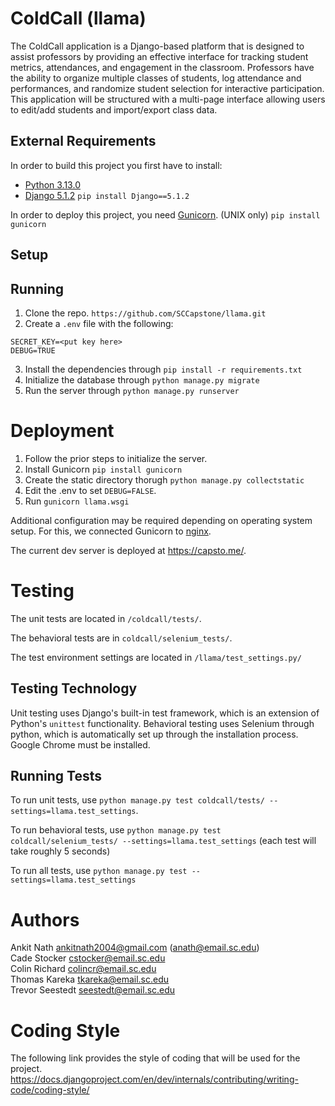 # ColdCall (llama)

The ColdCall application is a Django-based platform that is designed to assist professors 
by providing an effective interface for tracking student metrics, attendances, and 
engagement in the classroom. Professors have the ability to organize multiple classes of 
students, log attendance and performances, and randomize student selection for 
interactive participation. This application will be structured with a multi-page interface 
allowing users to edit/add students and import/export class data. 

## External Requirements

In order to build this project you first have to install:

- [Python 3.13.0](https://www.python.org/downloads/release/python-3130/)
- [Django 5.1.2](https://www.djangoproject.com/download/)
```pip install Django==5.1.2```

In order to deploy this project, you need [Gunicorn](https://gunicorn.org/). (UNIX only)
```pip install gunicorn```

## Setup

## Running

1. Clone the repo. ```https://github.com/SCCapstone/llama.git```
2. Create a `.env` file with the following:
```
SECRET_KEY=<put key here>
DEBUG=TRUE
```
3. Install the dependencies through ```pip install -r requirements.txt```
4. Initialize the database through ```python manage.py migrate```
5. Run the server through `python manage.py runserver`
# Deployment

1. Follow the prior steps to initialize the server.
2. Install Gunicorn ```pip install gunicorn```
3. Create the static directory thorugh ```python manage.py collectstatic```
4. Edit the .env to set `DEBUG=FALSE`.
5. Run `gunicorn llama.wsgi`

Additional configuration may be required depending on operating system setup. For this, we connected Gunicorn to [nginx](https://nginx.org/en/).

The current dev server is deployed at https://capsto.me/.

# Testing

The unit tests are located in  `/coldcall/tests/`.

The behavioral tests are in `coldcall/selenium_tests/`.

The test environment settings are located in `/llama/test_settings.py/`



## Testing Technology

Unit testing uses Django's built-in test framework, which is an extension of Python's `unittest` functionality. Behavioral testing uses Selenium through python, which is automatically set up through the installation process. Google Chrome must be installed.

## Running Tests

To run unit tests, use `python manage.py test coldcall/tests/ --settings=llama.test_settings`.

To run behavioral tests, use `python manage.py test coldcall/selenium_tests/ --settings=llama.test_settings` (each test will take roughly 5 seconds)

To run all tests, use `python manage.py test --settings=llama.test_settings`

# Authors

Ankit Nath <ankitnath2004@gmail.com> (<anath@email.sc.edu>) <br>
Cade Stocker <cstocker@email.sc.edu> <br>
Colin Richard <colincr@email.sc.edu> <br>
Thomas Kareka <tkareka@email.sc.edu> <br>
Trevor Seestedt <seestedt@email.sc.edu> <br>

# Coding Style 
The following link provides the style of coding that will be used for the project. 
https://docs.djangoproject.com/en/dev/internals/contributing/writing-code/coding-style/
